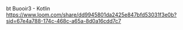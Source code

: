 bt Buooir3 - Kotlin
https://www.loom.com/share/dd9945801da2425e847bfd53031f3e0b?sid=67e4a788-174c-468c-a65a-8d0a16cdd7c7
